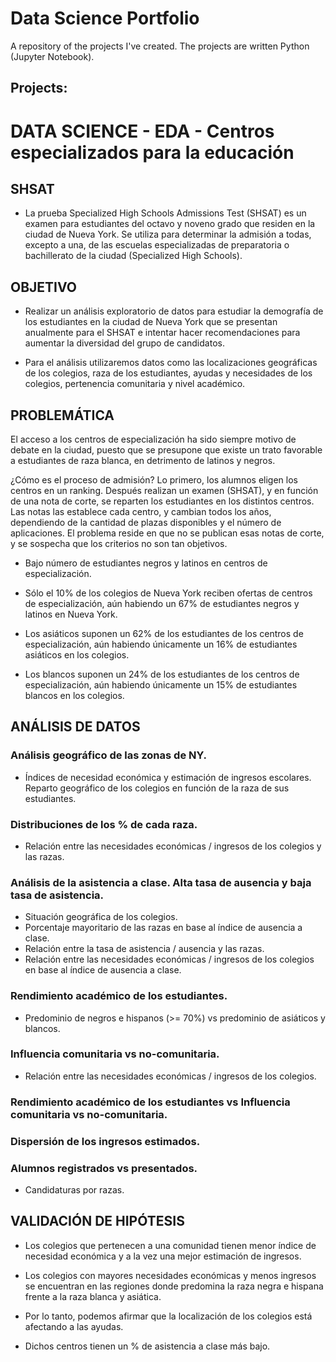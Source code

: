 # Data Science Portfolio

A repository of the projects I've created. The projects are written Python (Jupyter Notebook).

## Projects:


# DATA SCIENCE - EDA - Centros especializados para la educación


## SHSAT

* La prueba Specialized High Schools Admissions Test (SHSAT) es un examen para estudiantes del octavo y noveno grado que residen en la ciudad de Nueva York. Se utiliza para determinar la admisión a todas, excepto a una, de las escuelas especializadas de preparatoria o bachillerato de la ciudad (Specialized High Schools).


## OBJETIVO

* Realizar un análisis exploratorio de datos para estudiar la demografía de los estudiantes en la ciudad de Nueva York que se presentan anualmente para el SHSAT e intentar hacer recomendaciones para aumentar la diversidad del grupo de candidatos.

* Para el análisis utilizaremos datos como las localizaciones geográficas de los colegios, raza de los estudiantes, ayudas y necesidades de los colegios, pertenencia comunitaria y nivel académico.


## PROBLEMÁTICA

El acceso a los centros de especialización ha sido siempre motivo de debate en la ciudad, puesto que se presupone que existe un trato favorable a estudiantes de raza blanca, en detrimento de latinos y negros.

¿Cómo es el proceso de admisión? Lo primero, los alumnos eligen los centros en un ranking. Después realizan un examen (SHSAT), y en función de una nota de corte, se reparten los estudiantes en los distintos centros. Las notas las establece cada centro, y cambian todos los años, dependiendo de la cantidad de plazas disponibles y el número de aplicaciones. El problema reside en que no se publican esas notas de corte, y se sospecha que los criterios no son tan objetivos.

* Bajo número de estudiantes negros y latinos en centros de especialización.

* Sólo el 10% de los colegios de Nueva York reciben ofertas de centros de especialización, aún habiendo un 67% de estudiantes negros y latinos en Nueva York.

* Los asiáticos suponen un 62% de los estudiantes de los centros de especialización, aún habiendo únicamente un 16% de estudiantes asiáticos en los colegios.

* Los blancos suponen un 24% de los estudiantes de los centros de especialización, aún habiendo únicamente un 15% de estudiantes blancos en los colegios.


## ANÁLISIS DE DATOS

### Análisis geográfico de las zonas de NY.
* Índices de necesidad económica y estimación de ingresos escolares.
Reparto geográfico de los colegios en función de la raza de sus estudiantes.

### Distribuciones de los % de cada raza.
* Relación entre las necesidades económicas / ingresos de los colegios y las razas.

### Análisis de la asistencia a clase. Alta tasa de ausencia y baja tasa de asistencia.
* Situación geográfica de los colegios.
* Porcentaje mayoritario de las razas en base al índice de ausencia a clase.
* Relación entre la tasa de asistencia / ausencia y las razas.
* Relación entre las necesidades económicas / ingresos de los colegios en base al índice de ausencia a clase.

### Rendimiento académico de los estudiantes.
* Predominio de negros e hispanos (>= 70%) vs predominio de asiáticos y blancos.

### Influencia comunitaria vs no-comunitaria.
* Relación entre las necesidades económicas / ingresos de los colegios.

### Rendimiento académico de los estudiantes vs Influencia comunitaria vs no-comunitaria.

### Dispersión de los ingresos estimados.


### Alumnos registrados vs presentados.
* Candidaturas por razas.


## VALIDACIÓN DE HIPÓTESIS

* Los colegios que pertenecen a una comunidad tienen menor índice de necesidad económica y a la vez una mejor estimación de ingresos.

* Los colegios con mayores necesidades económicas y menos ingresos se encuentran en las regiones donde predomina la raza negra e hispana frente a la raza blanca y asiática.

* Por lo tanto, podemos afirmar que la localización de los colegios está afectando a las ayudas.

* Dichos centros tienen un % de asistencia a clase más bajo.

